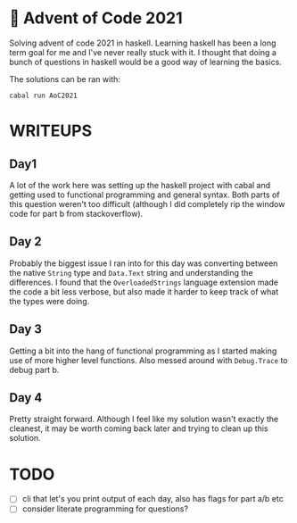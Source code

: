 
# 🎄 Advent of Code 2021

Solving advent of code 2021 in haskell. Learning haskell has been a long term goal for me and I've never really stuck with it. I thought that doing a bunch of questions in haskell would be a good way of learning the basics.

The solutions can be ran with:
```
cabal run AoC2021
```

# WRITEUPS

## Day1

A lot of the work here was setting up the haskell project with cabal and getting used to functional programming and general syntax. Both parts of this question weren't too difficult (although I did completely rip the window code for part b from stackoverflow).

## Day 2

Probably the biggest issue I ran into for this day was converting between the native `String` type and `Data.Text` string and understanding the differences. I found that the `OverloadedStrings` language extension made the code a bit less verbose, but also made it harder to keep track of what the types were doing.

## Day 3

Getting a bit into the hang of functional programming as I started making use of more higher level functions. Also messed around with `Debug.Trace` to debug part b.

## Day 4

Pretty straight forward. Although I feel like my solution wasn't exactly the cleanest, it may be worth coming back later and trying to clean up this solution.

# TODO
- [ ] cli that let's you print output of each day, also has flags for part a/b etc
- [ ] consider literate programming for questions?
